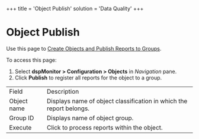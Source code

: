 +++
title = 'Object Publish'
solution = 'Data Quality'
+++

# Object Publish

<div class="use">

Use this page to [Create Objects and Publish Reports to
Groups](../Use_Cases/Create_Objects_and_Publish_Reports_to_Groups).

</div>

To access this page:

1.  Select **dspMonitor \> Configuration \>
    Objects** in *Navigation* pane.
2.  Click **Publish** to register all reports for the object to a
group.

|             |                                                                     |
| ----------- | ------------------------------------------------------------------- |
| Field       | Description                                                         |
| Object name | Displays name of object classification in which the report belongs. |
| Group ID    | Displays name of object group.                                      |
| Execute     | Click to process reports within the object.                         |
